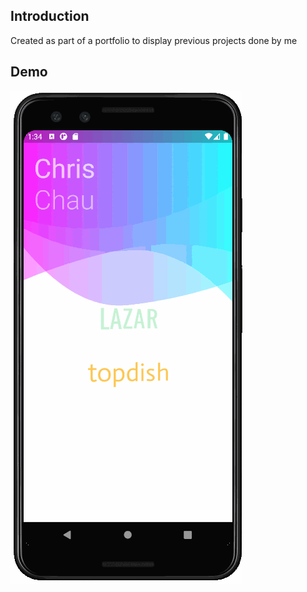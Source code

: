 ## Introduction

Created as part of a portfolio to display previous projects done by me

## Demo

![LAZAR](/demo/lazar.gif)

